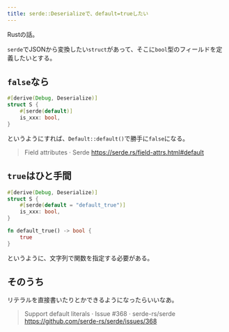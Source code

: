 ```yaml
---
title: serde::Deserializeで、default=trueしたい
---
```


Rustの話。

`serde`でJSONから変換したい`struct`があって、そこに`bool`型のフィールドを定義したいとする。

## `false`なら

```rs
#[derive(Debug, Deserialize)]
struct S {
    #[serde(default)]
    is_xxx: bool,
}
```

というようにすれば、`Default::default()`で勝手に`false`になる。

> Field attributes · Serde
> https://serde.rs/field-attrs.html#default

## `true`はひと手間

```rs
#[derive(Debug, Deserialize)]
struct S {
    #[serde(default = "default_true")]
    is_xxx: bool,
}

fn default_true() -> bool {
    true
}
```

というように、文字列で関数を指定する必要がある。

## そのうち

リテラルを直接書いたりとかできるようになったらいいなあ。

> Support default literals · Issue #368 · serde-rs/serde
> https://github.com/serde-rs/serde/issues/368
